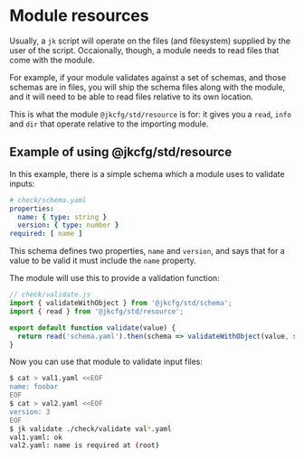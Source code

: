 # Module resources

Usually, a `jk` script will operate on the files (and filesystem)
supplied by the user of the script. Occaionally, though, a module
needs to read files that come with the module.

For example, if your module validates against a set of schemas, and
those schemas are in files, you will ship the schema files along with
the module, and it will need to be able to read files relative to its
own location.

This is what the module `@jkcfg/std/resource` is for: it gives you a
`read`, `info` and `dir` that operate relative to the importing
module.

## Example of using @jkcfg/std/resource

In this example, there is a simple schema which a module uses to
validate inputs:

```yaml
# check/schema.yaml
properties:
  name: { type: string }
  version: { type: number }
required: [ name ]
```

This schema defines two properties, `name` and `version`, and says
that for a value to be valid it must include the `name` property.

The module will use this to provide a validation function:

```javascript
// check/validate.js
import { validateWithObject } from '@jkcfg/std/schema';
import { read } from '@jkcfg/std/resource';

export default function validate(value) {
  return read('schema.yaml').then(schema => validateWithObject(value, schema));
}
```

Now you can use that module to validate input files:

```bash
$ cat > val1.yaml <<EOF
name: foobar
EOF
$ cat > val2.yaml <<EOF
version: 3
EOF
$ jk validate ./check/validate val*.yaml
val1.yaml: ok
val2.yaml: name is required at (root)
```
